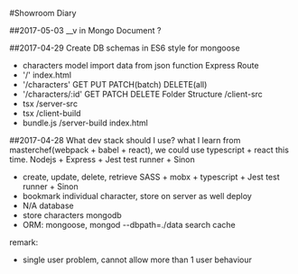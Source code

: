 #Showroom Diary

##2017-05-03
__v in Mongo Document ?


##2017-04-29
Create DB schemas in ES6 style for mongoose
 - characters model
import data from json function
Express Route
 - '/' index.html
 - '/characters' GET PUT PATCH(batch) DELETE(all)
 - '/characters/:id' GET PATCH DELETE
Folder Structure
/client-src
 - tsx
/server-src
 - tsx
/client-build
 - bundle.js
/server-build
index.html


##2017-04-28
What dev stack should I use?
what I learn from masterchef(webpack + babel + react), we could use typescript + react this time.
Nodejs + Express + Jest test runner + Sinon
 - create, update, delete, retrieve
SASS + mobx + typescript + Jest test runner + Sinon
 - bookmark individual character, store on server as well
deploy
 - N/A
database
 - store characters mongodb
 - ORM: mongoose, mongod --dbpath=./data
search
cache

remark:
 - single user problem, cannot allow more than 1 user behaviour


